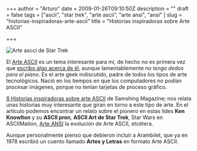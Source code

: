 +++
author = "Arturo"
date = 2009-01-26T09:10:50Z
description = ""
draft = false
tags = ["ascii", "star trek", "arte ascii", "arte ansi", "ansi" ]
slug = "historias-inspiradoras-arte-ascii"
title = "Historias inspiradoras sobre Arte ASCII"

+++

![Arte ascci de Star Trek](/images/import/98-star-trek-ascii.jpg)

El [Arte ASCII](https://es.wikipedia.org/wiki/Arte_ASCII) es un tema interesante para mí, de hecho no es primera vez que [escribo algo acerca de él](/esteganografia-arte-ascii/), aunque lamentablemente *no tengo dedos para el piano*. Es el arte geek indiscutido, padre de todos los tipos de arte tecnológicos. Nació en los tiempos en que los computadores no podían procesar imágenes, porque no tenían tarjetas de proceso gráfico.

[8 Historias inspiradoras sobre arte ASCII](https://www.smashingmagazine.com/2009/01/8-inspiring-highlights-of-ascii-art/) de Samshing Magazine; nos relata unas historias muy interesante que giran en torno a este tipo de arte. En el artículo podemos encontrar un relato sobre el pionero en estas lides **Ken Knowlton** y su **ASCII pron**, **ASCII Art de Star Trek**, Star Wars en ASCIIMation, [Arte ANSI](https://en.wikipedia.org/wiki/ANSI_art) la evolución de Arte ASCII, etcétera.

Aunque personalmente pienso que debieron incluir a Arambilet, que ya en 1978 escribió un cuento llamado **Artes y Letras** en formato Arte ASCII.
